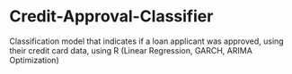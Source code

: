 # Credit-Approval-Classifier
Classification model that indicates if a loan applicant was approved, using their credit card data, using R (Linear Regression, GARCH, ARIMA Optimization)
